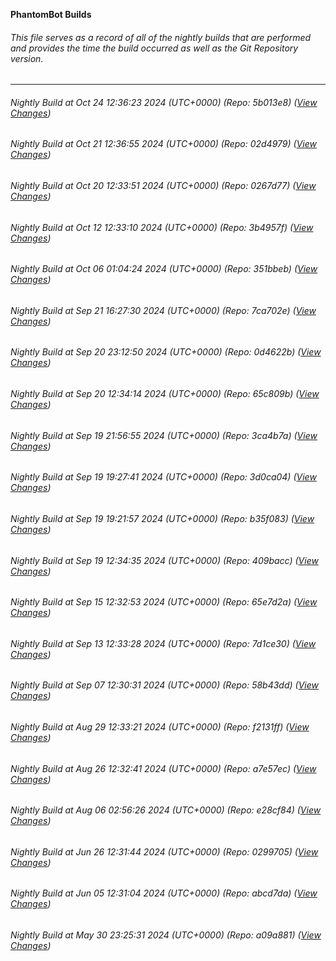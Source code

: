 **PhantomBot Builds**

###### This file serves as a record of all of the nightly builds that are performed and provides the time the build occurred as well as the Git Repository version.
-------------------------------------------------------------------------------------------------------------
###### Nightly Build at Oct 24 12:36:23 2024 (UTC+0000) (Repo: 5b013e8) ([View Changes](https://github.com/PhantomBot/PhantomBot/compare/02d4979...5b013e8))
###### Nightly Build at Oct 21 12:36:55 2024 (UTC+0000) (Repo: 02d4979) ([View Changes](https://github.com/PhantomBot/PhantomBot/compare/0267d77...02d4979))
###### Nightly Build at Oct 20 12:33:51 2024 (UTC+0000) (Repo: 0267d77) ([View Changes](https://github.com/PhantomBot/PhantomBot/compare/3b4957f...0267d77))
###### Nightly Build at Oct 12 12:33:10 2024 (UTC+0000) (Repo: 3b4957f) ([View Changes](https://github.com/PhantomBot/PhantomBot/compare/351bbeb...3b4957f))
###### Nightly Build at Oct 06 01:04:24 2024 (UTC+0000) (Repo: 351bbeb) ([View Changes](https://github.com/PhantomBot/PhantomBot/compare/7ca702e...351bbeb))
###### Nightly Build at Sep 21 16:27:30 2024 (UTC+0000) (Repo: 7ca702e) ([View Changes](https://github.com/PhantomBot/PhantomBot/compare/0d4622b...7ca702e))
###### Nightly Build at Sep 20 23:12:50 2024 (UTC+0000) (Repo: 0d4622b) ([View Changes](https://github.com/PhantomBot/PhantomBot/compare/65c809b...0d4622b))
###### Nightly Build at Sep 20 12:34:14 2024 (UTC+0000) (Repo: 65c809b) ([View Changes](https://github.com/PhantomBot/PhantomBot/compare/3ca4b7a...65c809b))
###### Nightly Build at Sep 19 21:56:55 2024 (UTC+0000) (Repo: 3ca4b7a) ([View Changes](https://github.com/PhantomBot/PhantomBot/compare/3d0ca04...3ca4b7a))
###### Nightly Build at Sep 19 19:27:41 2024 (UTC+0000) (Repo: 3d0ca04) ([View Changes](https://github.com/PhantomBot/PhantomBot/compare/b35f083...3d0ca04))
###### Nightly Build at Sep 19 19:21:57 2024 (UTC+0000) (Repo: b35f083) ([View Changes](https://github.com/PhantomBot/PhantomBot/compare/409bacc...b35f083))
###### Nightly Build at Sep 19 12:34:35 2024 (UTC+0000) (Repo: 409bacc) ([View Changes](https://github.com/PhantomBot/PhantomBot/compare/65e7d2a...409bacc))
###### Nightly Build at Sep 15 12:32:53 2024 (UTC+0000) (Repo: 65e7d2a) ([View Changes](https://github.com/PhantomBot/PhantomBot/compare/7d1ce30...65e7d2a))
###### Nightly Build at Sep 13 12:33:28 2024 (UTC+0000) (Repo: 7d1ce30) ([View Changes](https://github.com/PhantomBot/PhantomBot/compare/58b43dd...7d1ce30))
###### Nightly Build at Sep 07 12:30:31 2024 (UTC+0000) (Repo: 58b43dd) ([View Changes](https://github.com/PhantomBot/PhantomBot/compare/f2131ff...58b43dd))
###### Nightly Build at Aug 29 12:33:21 2024 (UTC+0000) (Repo: f2131ff) ([View Changes](https://github.com/PhantomBot/PhantomBot/compare/a7e57ec...f2131ff))
###### Nightly Build at Aug 26 12:32:41 2024 (UTC+0000) (Repo: a7e57ec) ([View Changes](https://github.com/PhantomBot/PhantomBot/compare/e28cf84...a7e57ec))
###### Nightly Build at Aug 06 02:56:26 2024 (UTC+0000) (Repo: e28cf84) ([View Changes](https://github.com/PhantomBot/PhantomBot/compare/0299705...e28cf84))
###### Nightly Build at Jun 26 12:31:44 2024 (UTC+0000) (Repo: 0299705) ([View Changes](https://github.com/PhantomBot/PhantomBot/compare/abcd7da...0299705))
###### Nightly Build at Jun 05 12:31:04 2024 (UTC+0000) (Repo: abcd7da) ([View Changes](https://github.com/PhantomBot/PhantomBot/compare/a09a881...abcd7da))
###### Nightly Build at May 30 23:25:31 2024 (UTC+0000) (Repo: a09a881) ([View Changes](https://github.com/PhantomBot/PhantomBot/compare/b0868c9...a09a881))
